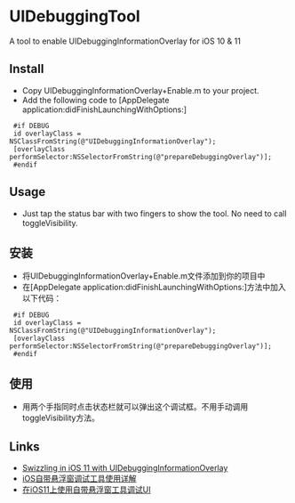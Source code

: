 # UIDebuggingTool
A tool to enable UIDebuggingInformationOverlay for iOS 10 &amp; 11

## Install
- Copy UIDebuggingInformationOverlay+Enable.m to your project.
- Add the following code to [AppDelegate application:didFinishLaunchingWithOptions:]

```
 #if DEBUG
 id overlayClass = NSClassFromString(@"UIDebuggingInformationOverlay");
 [overlayClass performSelector:NSSelectorFromString(@"prepareDebuggingOverlay")];
 #endif
```

## Usage
- Just tap the status bar with two fingers to show the tool. No need to call toggleVisibility.

## 安装
- 将UIDebuggingInformationOverlay+Enable.m文件添加到你的项目中
- 在[AppDelegate application:didFinishLaunchingWithOptions:]方法中加入以下代码：
```
 #if DEBUG
 id overlayClass = NSClassFromString(@"UIDebuggingInformationOverlay");
 [overlayClass performSelector:NSSelectorFromString(@"prepareDebuggingOverlay")];
 #endif
```

## 使用
- 用两个手指同时点击状态栏就可以弹出这个调试框。不用手动调用toggleVisibility方法。

## Links
- [Swizzling in iOS 11 with UIDebuggingInformationOverlay](https://www.raywenderlich.com/177890/swizzling-in-ios-11-with-uidebugginginformationoverlay)
- [iOS自带悬浮窗调试工具使用详解](https://wellphone.me/post/2017/use_uidebugginginformationoverlay_to_debug_ui/)
- [在iOS11上使用自带悬浮窗工具调试UI](https://wellphone.me/post/2017/use_uidebugginginformationoverlay_for_ios11)
